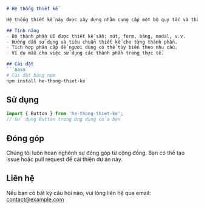 ```markdown
# Hệ thống thiết kế

Hệ thống thiết kế này được xây dựng nhằm cung cấp một bộ quy tắc và thành phần thiết kế có thể tái sử dụng cho các ứng dụng và trang web tại Việt Nam. Mục tiêu của dự án là cải thiện khả năng tiếp cận và tính nhất quán trong việc phát triển sản phẩm số.

## Tính năng
- Bộ thành phần UI được thiết kế sẵn: nút, form, bảng, modal, v.v.
- Hướng dẫn sử dụng và tiêu chuẩn thiết kế cho từng thành phần.
- Tích hợp phân cấp để người dùng có thể tùy biến theo nhu cầu.
- Ví dụ mẫu cho việc sử dụng các thành phần trong thực tế.

## Cài đặt
```bash
# Cài đặt bằng npm
npm install he-thong-thiet-ke
```

## Sử dụng
```javascript
import { Button } from 'he-thong-thiet-ke';
// Sử dụng Button trong ứng dụng của bạn
```

## Đóng góp
Chúng tôi luôn hoan nghênh sự đóng góp từ cộng đồng. Bạn có thể tạo issue hoặc pull request để cải thiện dự án này.

## Liên hệ
Nếu bạn có bất kỳ câu hỏi nào, vui lòng liên hệ qua email: contact@example.com
```